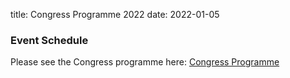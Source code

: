 title: Congress Programme 2022
date: 2022-01-05

### Event Schedule
Please see the Congress programme here: <a href="/files/WCMNM 2022 Programme4.pdf">Congress Programme</a> 
